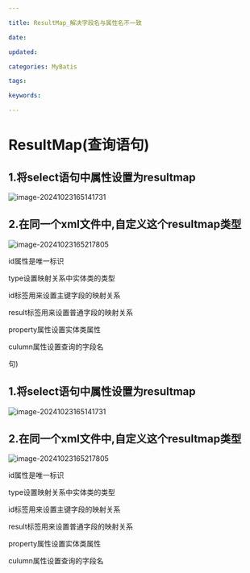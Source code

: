 ```yaml
---

title: ResultMap_解决字段名与属性名不一致

date: 

updated: 

categories: MyBatis

tags: 

keywords: 

---
```

# ResultMap(查询语句)

## 1.将select语句中属性设置为resultmap

![image-20241023165141731](./../../TyporaImage/MyBatis/image-20241023165141731.png)

## 2.在同一个xml文件中,自定义这个resultmap类型

![image-20241023165217805](./../../TyporaImage/MyBatis/image-20241023165217805.png)

id属性是唯一标识

type设置映射关系中实体类的类型

id标签用来设置主键字段的映射关系

result标签用来设置普通字段的映射关系

property属性设置实体类属性

culumn属性设置查询的字段名

句)

## 1.将select语句中属性设置为resultmap

![image-20241023165141731](./../../TyporaImage/MyBatis/image-20241023165141731.png)

## 2.在同一个xml文件中,自定义这个resultmap类型

![image-20241023165217805](./../../TyporaImage/MyBatis/image-20241023165217805.png)

id属性是唯一标识

type设置映射关系中实体类的类型

id标签用来设置主键字段的映射关系

result标签用来设置普通字段的映射关系

property属性设置实体类属性

culumn属性设置查询的字段名